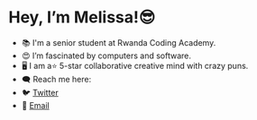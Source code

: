 # Hey, I’m Melissa!😎
- 📚 I'm a senior student at Rwanda Coding Academy.
- 😍 I’m fascinated by computers and software. 
- 🖥 I am a⭐ 5-star collaborative creative mind with crazy puns.
- 🗨️ Reach me here: 
- 🐦 [Twitter](https://twitter.com/123tweetmelissa)
- 📨 [Email](mailto:kabalisamelissa2@gmail.com)

<!---
melissa-mk/melissa-mk is a ✨ special ✨ repository because its `README.md` (this file) appears on your GitHub profile.
You can click the Preview link to take a look at your changes.
---> 
